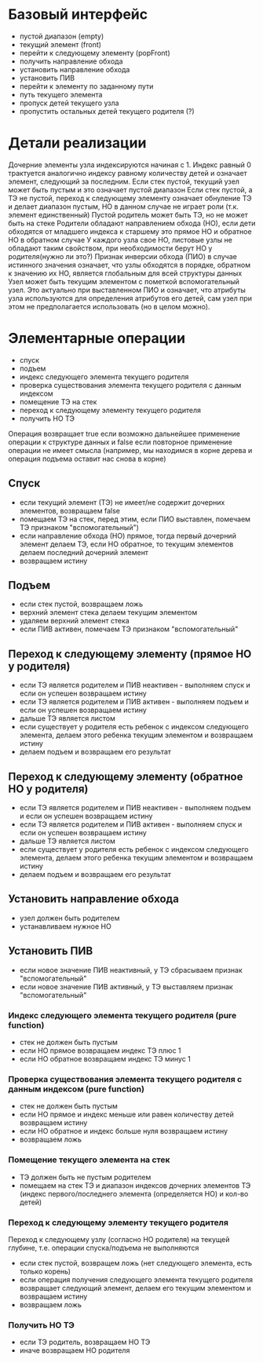 # Базовый интерфейс
- пустой диапазон (empty)
- текущий элемент (front)
- перейти к следующему элементу (popFront)
- получить направление обхода
- установить направление обхода
- установить ПИВ
- перейти к элементу по заданному пути
- путь текущего элемента
- пропуск детей текущего узла
- пропустить остальных детей текущего родителя (?)

# Детали реализации
Дочерние элементы узла индексируются начиная с 1. Индекс равный 0 трактуется аналогично индексу равному количеству детей и означает элемент, следующий за последним.
Если стек пустой, текущий узел может быть пустым и это означает пустой диапазон
Если стек пустой, а ТЭ не пустой, переход к следующему элементу означает обнуление ТЭ и делает диапазон пустым, НО в данном случае не играет роли (т.к. элемент единственный)
Пустой родитель может быть ТЭ, но не может быть на стеке
Родители обладают направлением обхода (НО), если дети обходятся от младшего индекса к старшему это прямое НО и обратное НО в обратном случае
У каждого узла свое НО, листовые узлы не обладают таким свойством, при необходимости берут НО у родителя(нужно ли это?)
Признак инверсии обхода (ПИО) в случае истинного значения означает, что узлы обходятся в порядке, обратном к значению их НО, является глобальным для всей структуры данных
Узел может быть текущим элементом с пометкой вспомогательный узел. Это актуально при выставленном ПИО и означает, что атрибуты узла используются для определения атрибутов его детей, сам узел при этом не предполагается использовать (но в целом можно).

# Элементарные операции
- спуск
- подъем
- индекс следующего элемента текущего родителя
- проверка существования элемента текущего родителя с данным индексом
- помещение ТЭ на стек
- переход к следующему элементу текущего родителя
- получить НО ТЭ

Операция возвращает true если возможно дальнейшее применение операции к структуре данных и false если повторное применение операции не имеет смысла (например, мы находимся в корне дерева и операция подъема оставит нас снова в корне)

## Спуск
- если текущий элемент (ТЭ) не имеет/не содержит дочерних элементов, возвращаем false
- помещаем ТЭ на стек, перед этим, если ПИО выставлен, помечаем ТЭ признаком "вспомогательный")
- если направление обхода (НО) прямое, тогда первый дочерний элемент делаем ТЭ, если НО обратное, то текущим элементов делаем последний дочерний элемент
- возвращаем истину

## Подъем
- если стек пустой, возвращаем ложь
- верхний элемент стека делаем текущим элементом
- удаляем верхний элемент стека
- если ПИВ активен, помечаем ТЭ признаком "вспомогательный"

## Переход к следующему элементу (прямое НО у родителя)
- если ТЭ является родителем и ПИВ неактивен - выполняем спуск и если он успешен возвращаем истину
- если ТЭ является родителем и ПИВ активен - выполняем подъем и если он успешен возвращаем истину
- дальше ТЭ является листом
- если существует у родителя есть ребенок с индексом следующего элемента, делаем этого ребенка текущим элементом и возвращаем истину
- делаем подъем и возвращаем его результат

## Переход к следующему элементу (обратное НО у родителя)
- если ТЭ является родителем и ПИВ неактивен - выполняем подъем и если он успешен возвращаем истину
- если ТЭ является родителем и ПИВ активен - выполняем спуск и если он успешен возвращаем истину
- дальше ТЭ является листом
- если существует у родителя есть ребенок с индексом следующего элемента, делаем этого ребенка текущим элементом и возвращаем истину
- делаем подъем и возвращаем его результат

## Установить направление обхода
- узел должен быть родителем
- устанавливаем нужное НО

## Установить ПИВ
- если новое значение ПИВ неактивный, у ТЭ сбрасываем признак "вспомогательный"
- если новое значение ПИВ активный, у ТЭ выставляем признак "вспомогательный"
  
### Индекс следующего элемента текущего родителя (pure function)
- стек не должен быть пустым
- если НО прямое возвращаем индекс ТЭ плюс 1
- если НО обратное возвращаем индекс ТЭ минус 1

### Проверка существования элемента текущего родителя с данным индексом (pure function)
- стек не должен быть пустым
- если НО прямое и индекс меньше или равен количеству детей возвращаем истину
- если НО обратное и индекс больше нуля возвращаем истину
- возвращаем ложь

### Помещение текущего элемента на стек
- ТЭ должен быть не пустым родителем
- помещаем на стек ТЭ и диапазон индексов дочерних элементов ТЭ (индекс первого/последнего элемента (определяется НО) и кол-во детей)

### Переход к следующему элементу текущего родителя
Переход к следующему узлу (согласно НО родителя) на текущей глубине, т.е. операции спуска/подъема не выполняются
- если стек пустой, возвращем ложь (нет следующего элемента, есть только корень)
- если операция получения следующего элемента текущего родителя возвращает следующий элемент, делаем его текущим элементом и возвращаем истину
- возвращаем ложь

### Получить НО ТЭ
- если ТЭ родитель, возвращаем НО ТЭ
- иначе возвращаем НО родителя